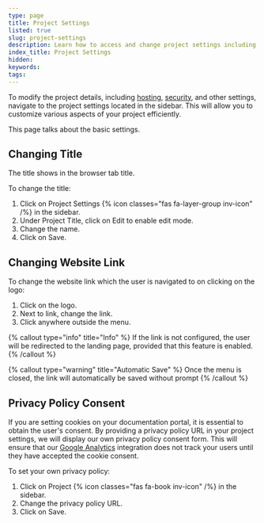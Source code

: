 ```yaml
---
type: page
title: Project Settings
listed: true
slug: project-settings
description: Learn how to access and change project settings including project details, hosting, security, and more. Also, find out how to change the title and website link, set privacy policy consent, and enable automatic saving.
index_title: Project Settings
hidden: 
keywords: 
tags: 
---
```


To modify the project details, including [hosting](/support-center/hosting), [security](/support-center/password-protection), and other settings, navigate to the project settings located in the sidebar. This will allow you to customize various aspects of your project efficiently.

This page talks about the basic settings.

## Changing Title

The title shows in the browser tab title.

To change the title:

1. Click on Project Settings {% icon classes="fas fa-layer-group inv-icon" /%} in the sidebar.
2. Under Project Title, click on Edit to enable edit mode.
3. Change the name.
4. Click on Save.

## Changing Website Link

To change the website link which the user is navigated to on clicking on the logo:

1. Click on the logo.
2. Next to link, change the link.
3. Click anywhere outside the menu.

{% callout type="info" title="Info" %}
If the link is not configured, the user will be redirected to the landing page, provided that this feature is enabled.
{% /callout %}

{% callout type="warning" title="Automatic Save" %}
Once the menu is closed, the link will automatically be saved without prompt
{% /callout %}

## Privacy Policy Consent

If you are setting cookies on your documentation portal, it is essential to obtain the user's consent. By providing a privacy policy URL in your project settings, we will display our own privacy policy consent form. This will ensure that our [Google Analytics](/support-center/google-analytics) integration does not track your users until they have accepted the cookie consent.

To set your own privacy policy:

1. Click on Project {% icon classes="fas fa-book inv-icon" /%} in the sidebar.
2. Change the privacy policy URL.
3. Click on Save.